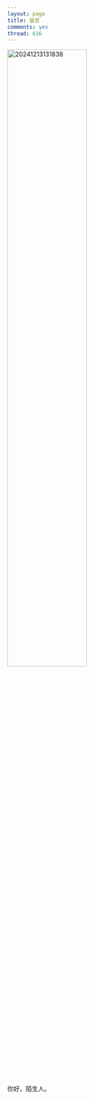 ```yaml
---
layout: page
title: 留言
comments: yes
thread: 616
---
```


<img src="https://motorao-1308494644.cos.ap-chengdu.myqcloud.com/assets/pic20241213131838.png" alt="20241213131838" width="60%">

你好，陌生人。
